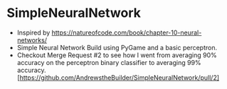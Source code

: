 # SimpleNeuralNetwork
- Inspired by https://natureofcode.com/book/chapter-10-neural-networks/
- Simple Neural Network Build using PyGame and a basic perceptron.
- Checkout Merge Request #2 to see how I went from averaging 90% accuracy on the perceptron binary classifier to averaging 99% accuracy.
[https://github.com/AndrewstheBuilder/SimpleNeuralNetwork/pull/2]
